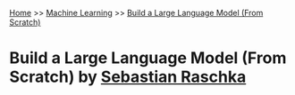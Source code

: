 [Home](../../README.md) >> [Machine Learning](../../README.md#protocols) >> [Build a Large Language Model (From Scratch)](./README.md)

# Build a Large Language Model (From Scratch) by [Sebastian Raschka](https://sebastianraschka.com/)
